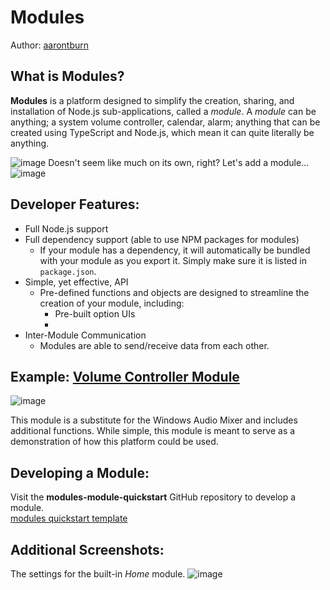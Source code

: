
# Modules
Author: [aarontburn](https://github.com/aarontburn) 

## What is Modules?
**Modules** is a platform designed to simplify the creation, sharing, and installation of Node.js sub-applications, called a *module*. A *module* can be anything; a system volume controller, calendar, alarm; anything that can be created using TypeScript and Node.js, which mean it can quite literally be anything.

![image](https://github.com/aarontburn/modules/assets/103211131/9c37290c-1368-451f-a272-98ff778165c2)
Doesn't seem like much on its own, right? Let's add a module...
![image](https://github.com/aarontburn/modules/assets/103211131/0c56c4ca-6305-43cd-b30e-d913d2dbf982)
## Developer Features:
- Full Node.js support
- Full dependency support (able to use NPM packages for modules)
  - If your module has a dependency, it will automatically be bundled with your module as you export it. Simply make sure it is listed in `package.json`.
 - Simple, yet effective, API
   - Pre-defined functions and objects are designed to streamline the creation of your module, including:
	   - Pre-built option UIs 
	   - 
 - Inter-Module Communication
   - Modules are able to send/receive data from each other.  
 

## Example: [Volume Controller Module](https://github.com/aarontburn/modules-volume_controller) 
![image](https://github.com/aarontburn/modules/assets/103211131/a1311957-7fce-47ea-a449-7370aa381645)

This module is a substitute for the Windows Audio Mixer and includes additional functions. While simple, this module is meant to serve as a demonstration of how this platform could be used.

## Developing a Module:
Visit the **modules-module-quickstart** GitHub repository to develop a module.  
[modules quickstart template](https://github.com/aarontburn/modules-module-quickstart)

## Additional Screenshots:
The settings for the built-in *Home* module.
![image](https://github.com/aarontburn/modules/assets/103211131/9f678c8f-88ba-4c32-894f-6bab67b4700e)

